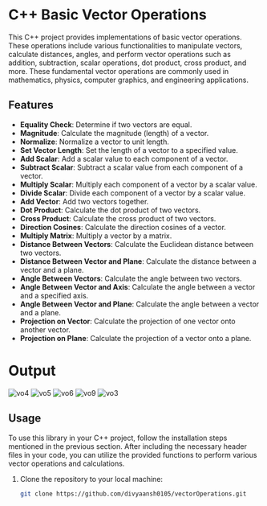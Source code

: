 # C++ Basic Vector Operations
 
This C++ project provides implementations of basic vector operations. These operations include various functionalities to manipulate vectors, calculate distances, angles, and perform vector operations such as addition, subtraction, scalar operations, dot product, cross product, and more. These fundamental vector operations are commonly used in mathematics, physics, computer graphics, and engineering applications.
 
## Features
 
- **Equality Check**: Determine if two vectors are equal.
- **Magnitude**: Calculate the magnitude (length) of a vector.
- **Normalize**: Normalize a vector to unit length.
- **Set Vector Length**: Set the length of a vector to a specified value.
- **Add Scalar**: Add a scalar value to each component of a vector.
- **Subtract Scalar**: Subtract a scalar value from each component of a vector.
- **Multiply Scalar**: Multiply each component of a vector by a scalar value.
- **Divide Scalar**: Divide each component of a vector by a scalar value.
- **Add Vector**: Add two vectors together.
- **Dot Product**: Calculate the dot product of two vectors.
- **Cross Product**: Calculate the cross product of two vectors.
- **Direction Cosines**: Calculate the direction cosines of a vector.
- **Multiply Matrix**: Multiply a vector by a matrix.
- **Distance Between Vectors**: Calculate the Euclidean distance between two vectors.
- **Distance Between Vector and Plane**: Calculate the distance between a vector and a plane.
- **Angle Between Vectors**: Calculate the angle between two vectors.
- **Angle Between Vector and Axis**: Calculate the angle between a vector and a specified axis.
- **Angle Between Vector and Plane**: Calculate the angle between a vector and a plane.
- **Projection on Vector**: Calculate the projection of one vector onto another vector.
- **Projection on Plane**: Calculate the projection of a vector onto a plane.

# Output
![vo4](https://github.com/divyaansh0105/CPPAssessments/assets/158050858/c68a4dbd-cb19-45a0-9e66-4d4101af1a1c)
![vo5](https://github.com/divyaansh0105/CPPAssessments/assets/158050858/f70b89fa-d351-4a0b-a319-124037b604a8)
![vo6](https://github.com/divyaansh0105/CPPAssessments/assets/158050858/86f10b08-252f-4216-80b2-cfff24d4affc)
![vo9](https://github.com/divyaansh0105/CPPAssessments/assets/158050858/f8444447-7ea6-469d-a33c-7b5bf771c552)
![vo3](https://github.com/divyaansh0105/CPPAssessments/assets/158050858/06e64595-a3e9-4bdc-8745-a729f6ee9253)



## Usage
 
To use this library in your C++ project, follow the installation steps mentioned in the previous section. 
After including the necessary header files in your code, you can utilize the provided functions to perform various vector operations and calculations.
 
1. Clone the repository to your local machine:
 
   ```bash
   git clone https://github.com/divyaansh0105/vectorOperations.git
